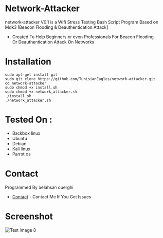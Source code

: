 # Network-Attacker
network-attacker V0.1 is a Wifi Stress Testing Bash Script Program Based on Mdk3 [Beacon Flooding & Deauthentication Attack]
* Created To Help Beginners or even Professionals For Beacon Flooding Or Deauthentication Attack On Networks
# Installation
```
sudo apt-get install git
sudo git clone https://github.com/TunisianEagles/network-attacker.git
cd network-attacker
sudo chmod +x install.sh
sudo chmod +x network_attacker.sh
./install.sh
./network_attacker.sh
```
# Tested On :
* Backbox linux
* Ubuntu 
* Debian
* Kali linux 
* Parrot os
# Contact
Programmed By belahsan ouerghi 
* [Contact](https://www.facebook.com/ouerghi.belahsan) - Contact Me If You Got Issues 
# Screenshot
![Test Image 8](https://raw.githubusercontent.com/TunisianEagles/network-attacker/master/Screenshot_2018-09-21_15-50-29.png)

